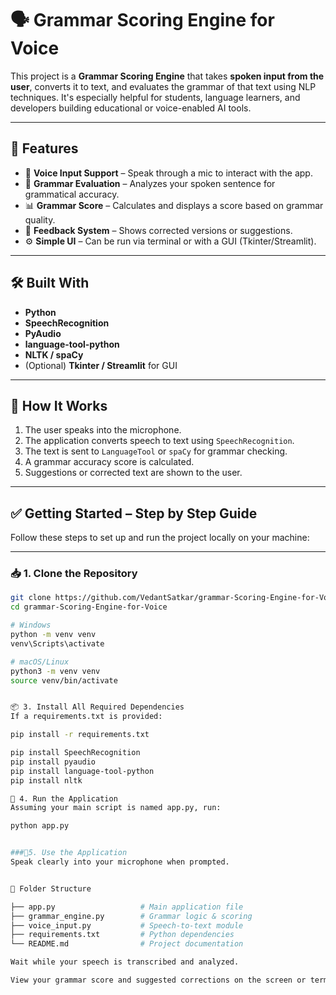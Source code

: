 # 🗣️ Grammar Scoring Engine for Voice

This project is a **Grammar Scoring Engine** that takes **spoken input from the user**, converts it to text, and evaluates the grammar of that text using NLP techniques. It's especially helpful for students, language learners, and developers building educational or voice-enabled AI tools.

---

## 📌 Features

- 🎤 **Voice Input Support** – Speak through a mic to interact with the app.
- 🧠 **Grammar Evaluation** – Analyzes your spoken sentence for grammatical accuracy.
- 📊 **Grammar Score** – Calculates and displays a score based on grammar quality.
- 📝 **Feedback System** – Shows corrected versions or suggestions.
- ⚙️ **Simple UI** – Can be run via terminal or with a GUI (Tkinter/Streamlit).

---

## 🛠️ Built With

- **Python**
- **SpeechRecognition**
- **PyAudio**
- **language-tool-python**
- **NLTK / spaCy**
- (Optional) **Tkinter / Streamlit** for GUI

---

## 🚀 How It Works

1. The user speaks into the microphone.
2. The application converts speech to text using `SpeechRecognition`.
3. The text is sent to `LanguageTool` or `spaCy` for grammar checking.
4. A grammar accuracy score is calculated.
5. Suggestions or corrected text are shown to the user.

---

## ✅ Getting Started – Step by Step Guide

Follow these steps to set up and run the project locally on your machine:

---

### 📥 1. Clone the Repository

```bash
git clone https://github.com/VedantSatkar/grammar-Scoring-Engine-for-Voice.git
cd grammar-Scoring-Engine-for-Voice

# Windows
python -m venv venv
venv\Scripts\activate

# macOS/Linux
python3 -m venv venv
source venv/bin/activate


📦 3. Install All Required Dependencies
If a requirements.txt is provided:

pip install -r requirements.txt

pip install SpeechRecognition
pip install pyaudio
pip install language-tool-python
pip install nltk

🎯 4. Run the Application
Assuming your main script is named app.py, run:

python app.py


###🎤5. Use the Application
Speak clearly into your microphone when prompted.


📂 Folder Structure

├── app.py                   # Main application file
├── grammar_engine.py        # Grammar logic & scoring
├── voice_input.py           # Speech-to-text module
├── requirements.txt         # Python dependencies
└── README.md                # Project documentation

Wait while your speech is transcribed and analyzed.

View your grammar score and suggested corrections on the screen or terminal.

